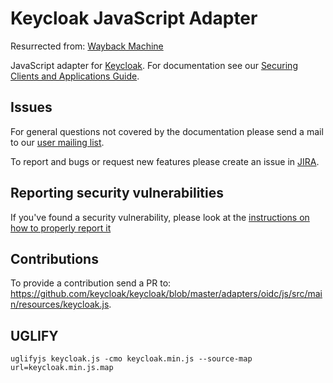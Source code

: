 Keycloak JavaScript Adapter
===========================

Resurrected from: [Wayback Machine](https://web.archive.org/web/20201014040640/https://codeload.github.com/keycloak/keycloak-js-bower/tar.gz/9.0.3)

JavaScript adapter for [Keycloak](http://www.keycloak.org/). For documentation see our [Securing Clients and Applications Guide](http://www.keycloak.org/docs/latest/securing_apps/index.html#_javascript_adapter).

## Issues

For general questions not covered by the documentation please send a mail to our [user mailing list](https://lists.jboss.org/mailman/listinfo/keycloak-user).

To report and bugs or request new features please create an issue in [JIRA](https://issues.jboss.org/browse/KEYCLOAK).

## Reporting security vulnerabilities

If you've found a security vulnerability, please look at the [instructions on how to properly report it](http://www.keycloak.org/security.html)

## Contributions

To provide a contribution send a PR to:	https://github.com/keycloak/keycloak/blob/master/adapters/oidc/js/src/main/resources/keycloak.js.

## UGLIFY

```
uglifyjs keycloak.js -cmo keycloak.min.js --source-map url=keycloak.min.js.map
```
